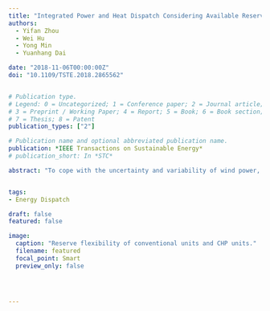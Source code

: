 ```yaml
---
title: "Integrated Power and Heat Dispatch Considering Available Reserve of Combined Heat and Power Units"
authors:
  - Yifan Zhou
  - Wei Hu
  - Yong Min
  - Yuanhang Dai

date: "2018-11-06T00:00:00Z"
doi: "10.1109/TSTE.2018.2865562"


# Publication type.
# Legend: 0 = Uncategorized; 1 = Conference paper; 2 = Journal article;
# 3 = Preprint / Working Paper; 4 = Report; 5 = Book; 6 = Book section;
# 7 = Thesis; 8 = Patent
publication_types: ["2"]

# Publication name and optional abbreviated publication name.
publication: *IEEE Transactions on Sustainable Energy*
# publication_short: In *STC*

abstract: "To cope with the uncertainty and variability of wind power, it is important for the power system to maintain adequate reserve capacity. The energy storage ability of the district heating system (DHS) provides considerable flexibility for the combined heat and power (CHP) units, and hence CHP can also participate in reserve capacity service. However, the CHP operation is restricted not only by its power condition, but also by the DHS heating condition, which brings difficulty in quantifying the CHP reserve flexibility. This paper focuses on properly assessing and utilizing the available reserve capacity of the CHP units as well as addressing the DHS heating constraints. The particularity for CHP reserve assessment is first analyzed and summarized as the component-coupling feature and the heating-dependency feature. Based on this, the regulating region method is proposed to describe the heating-restricted reserve capacity of the CHP units. Furthermore, an integrated power and heat dispatch approach is developed which utilizes the regulating region to formulate the available CHP reserve capacity. Finally, the numerical simulation is performed to demonstrate the necessity of precisely assessing the available reserve capacity of the CHP units and the benefit of utilizing this potential reserve flexibility for wind accommodation."


tags:
- Energy Dispatch

draft: false
featured: false

image:
  caption: "Reserve flexibility of conventional units and CHP units."
  filename: featured
  focal_point: Smart
  preview_only: false




---
```



